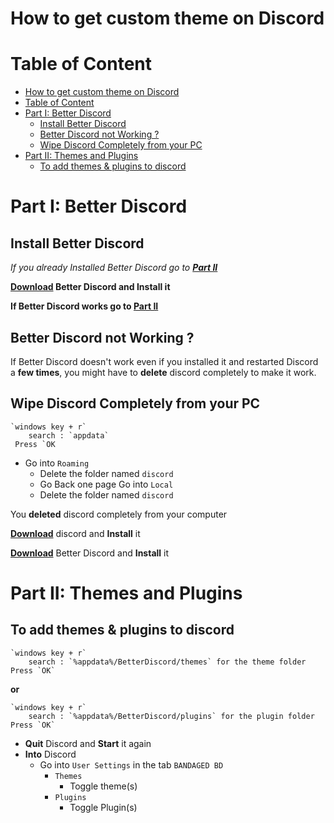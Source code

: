 

# How to get custom theme on Discord
# Table of Content
- [How to get custom theme on Discord](#how-to-get-custom-theme-on-discord)
- [Table of Content](#table-of-content)
- [Part I: Better Discord](#part-i-better-discord)
    - [Install Better Discord](#install-better-discord)
    - [Better Discord not Working ?](#better-discord-not-working)
    - [Wipe Discord Completely from your PC](#wipe-discord-completely-from-your-pc)
- [Part II: Themes and Plugins](#part-ii-themes-and-plugins)
    - [To add themes & plugins to discord](#to-add-themes--plugins-to-discord)

# Part I: Better Discord
## Install Better Discord
*If you already Installed Better Discord go to* ***[Part II](#part-ii-themes-and-plugins)***

**[Download](<https://github.com/rauenzi/BetterDiscordApp/releases/tag/0.3.0i>) Better Discord and Install it**

**If Better Discord works go to [Part II](#part-ii-themes-and-plugins)**
## Better Discord not Working ?
If Better Discord  doesn't work even if you installed it and restarted Discord a **few times**, you might have to **delete** discord completely to make it work.
## Wipe Discord Completely from your PC
    `windows key + r`
        search : `appdata`
     Press `OK

- Go into `Roaming`
     - Delete the folder named `discord`
     - Go Back one page Go into `Local`
     - Delete the folder named `discord`

You **deleted** discord completely from your computer

**[Download](<https://discordapp.com/api/download?platform=win>)** discord and **Install** it

**[Download](https://github.com/rauenzi/BetterDiscordApp/releases/tag/0.3.0i)** Better Discord and **Install** it

# Part II: Themes and Plugins
## To add themes & plugins to discord

    `windows key + r`
        search : `%appdata%/BetterDiscord/themes` for the theme folder
    Press `OK`

**or**

	`windows key + r`
		search : `%appdata%/BetterDiscord/plugins` for the plugin folder
	Press `OK`

- **Quit** Discord and **Start** it again
- **Into** Discord
    - Go into `User Settings` in the tab `BANDAGED BD`
        - `Themes`
            - Toggle theme(s)
        - `Plugins`
            - Toggle Plugin(s)
